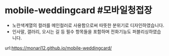 # mobile-weddingcard #모바일청접장
- 노란색계열의 컬러를 메인컬러로 사용함으로써 따뜻한 분위기로 디자인하였습니다. 
- 인사말, 갤러리, 오시는 길 등 필수 항목들을 포함하며 전화기능도 퍼블리싱하였습니다.

url:https://monari12.github.io/mobile-weddingcard/

